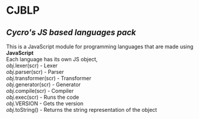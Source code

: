 # CJBLP<br>
## *Cycro's JS based languages pack*<br>
This is a JavaScript module for programming languages that are made using **JavaScript** <br>
Each language has its own JS object, <br>
*obj*.lexer(scr) - Lexer <br>
*obj*.parser(scr) - Parser <br>
*obj*.transformer(scr) - Transformer <br>
*obj*.generator(scr) - Generator <br>
*obj*.compile(scr) - Compiler <br>
*obj*.exec(scr) - Runs the code <br>
*obj*.VERSION - Gets the version <br>
*obj*.toString() - Returns the string representation of the object <br>
